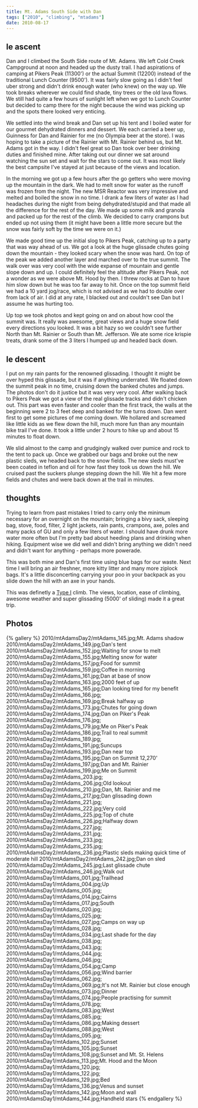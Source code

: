 ```yaml
---
title: Mt. Adams South Side with Dan
tags: ["2010", "climbing", "mtadams"]
date: 2010-08-17
---
```

## le ascent

Dan and I climbed the South Side route of Mt. Adams.  We left Cold Creek Campground at noon and headed up the dusty trail.  I had aspirations of camping at Pikers Peak (11300') or the actual Summit (12200) instead of the traditional Lunch Counter (9500').  It was fairly slow going as I didn't feel uber strong and didn't drink enough water (who knew) on the way up.  We took breaks wherever we could find shade, tiny trees or the old lava flows.  We still had quite a few hours of sunlight left when we got to Lunch Counter but decided to camp there for the night because the wind was picking up and the spots there looked very enticing.

We settled into the wind break and Dan set up his tent and I boiled water for our gourmet dehydrated dinners and dessert.  We each carried a beer up, Guinness for Dan and Rainier for me (no Olympia beer at the store).  I was hoping to take a picture of the Rainier with Mt. Rainier behind us, but Mt. Adams got in the way.  I didn't feel great so Dan took over beer drinking duties and finished mine.  After taking out our dinner we sat around watching the sun set and wait for the stars to come out.  It was most likely the best campsite I've stayed at just because of the views and location.

In the morning we got up a few hours after the go getters who were moving up the mountain in the dark.  We had to melt snow for water as the runoff was frozen from the night.  The new MSR Reactor was very impressive and melted and boiled the snow in no time.  I drank a few liters of water as I had headaches during the night from being dehydrated/stupid and that made all the difference for the rest of the day.  We made up some milk and granola and packed up for the rest of the climb.  We decided to carry crampons but ended up not using them (it might have been a little more secure but the snow was fairly soft by the time we were on it.)

We made good time up the initial slog to Pikers Peak, catching up to a party that was way ahead of us.  We got a look at the huge glissade chutes going down the mountain - they looked scary when the snow was hard.  On top of the peak we added another layer and marched over to the true summit.  The walk over was very cool with the wide expanse of mountain and gentle slope down and up.  I could definitely feel the altitude after Pikers Peak, not a wonder as we were above Mt. Hood by then.  I threw rocks at Dan to have him slow down but he was too far away to hit.  Once on the top summit field we had a 10 yard jog/race, which is not advised as we had to double over from lack of air.  I did at any rate, I blacked out and couldn't see Dan but I assume he was hurting too.

Up top we took photos and kept going on and on about how cool the summit was.  It really was awesome, great views and a huge snow field every directions you looked.  It was a bit hazy so we couldn't see further North than Mt. Rainier or South than Mt. Jefferson.  We ate some rice krispie treats, drank some of the 3 liters I humped up and headed back down.

## le descent

I put on my rain pants for the renowned glissading.  I thought it might be over hyped this glissade, but it was if anything underrated.  We floated down the summit peak in no time, cruising down the banked chutes and jumps.  The photos don't do it justice but it was very very cool.  After walking back to Pikers Peak we got a view of the real glissade tracks and didn't chicken out.  This part was even faster and cooler than the first track, the walls at the beginning were 2 to 3 feet deep and banked for the turns down.  Dan went first to get some pictures of me coming down.  We hollared and screamed like little kids as we flew down the hill, much more fun than any mountain bike trail I've done.  It took a little under 2 hours to hike up and about 15 minutes to float down.

We slid almost to the camp and grudgingly walked over pumice and rock to the tent to pack up.  Once we grabbed our bags and broke out the new plastic sleds, we headed back to the snow fields.  The new sleds must've been coated in teflon and oil for how fast they took us down the hill.  We cruised past the suckers plunge stepping down the hill.  We hit a few more fields and chutes and were back down at the trail in minutes.

## thoughts

Trying to learn from past mistakes I tried to carry only the minimum necessary for an overnight on the mountain; bringing a bivy sack, sleeping bag, stove, food, filter, 2 light jackets, rain pants, crampons, axe, poles and many packs of GU and only a few liters of water.  I should have drunk more water more often but I'm pretty bad about heeding plans and drinking when hiking.  Equipment wise we did well and didn't bring anything we didn't need and didn't want for anything - perhaps more powerade.

This was both mine and Dan's first time using blue bags for our waste.  Next time I will bring an air freshner, more kitty litter and many more ziplock bags.  It's a little disconcerting carrying your poo in your backpack as you slide down the hill with an axe in your hands.

This was definetly a <a href="http://kellycordes.wordpress.com/2009/11/02/the-fun-scale/">Type I</a> climb.  The views, location, ease of climbing, awesome weather and super glissading (5000' of sliding) made it a great trip.


## Photos

{% gallery %} 
2010/mtAdamsDay2/mtAdams_145.jpg;Mt. Adams shadow
2010/mtAdamsDay2/mtAdams_149.jpg;Dan's tent
2010/mtAdamsDay2/mtAdams_152.jpg;Waiting for snow to melt
2010/mtAdamsDay2/mtAdams_155.jpg;Melting snow for water
2010/mtAdamsDay2/mtAdams_157.jpg;Food for summit
2010/mtAdamsDay2/mtAdams_159.jpg;Coffee in morning
2010/mtAdamsDay2/mtAdams_161.jpg;Dan at base of snow
2010/mtAdamsDay2/mtAdams_163.jpg;2000 feet of up
2010/mtAdamsDay2/mtAdams_165.jpg;Dan looking tired for my benefit
2010/mtAdamsDay2/mtAdams_166.jpg;
2010/mtAdamsDay2/mtAdams_169.jpg;Break halfway up
2010/mtAdamsDay2/mtAdams_173.jpg;Chutes for going down
2010/mtAdamsDay2/mtAdams_174.jpg;Dan on Piker's Peak
2010/mtAdamsDay2/mtAdams_176.jpg;
2010/mtAdamsDay2/mtAdams_179.jpg;Me on Piker's Peak
2010/mtAdamsDay2/mtAdams_186.jpg;Trail to real summit
2010/mtAdamsDay2/mtAdams_189.jpg;
2010/mtAdamsDay2/mtAdams_191.jpg;Suncups
2010/mtAdamsDay2/mtAdams_193.jpg;Dan near top
2010/mtAdamsDay2/mtAdams_195.jpg;Dan on Summit 12,270'
2010/mtAdamsDay2/mtAdams_197.jpg;Dan and Mt. Rainier
2010/mtAdamsDay2/mtAdams_199.jpg;Me on Summit
2010/mtAdamsDay2/mtAdams_203.jpg;
2010/mtAdamsDay2/mtAdams_206.jpg;Old lookout
2010/mtAdamsDay2/mtAdams_210.jpg;Dan, Mt. Rainier and me
2010/mtAdamsDay2/mtAdams_217.jpg;Dan glissading down
2010/mtAdamsDay2/mtAdams_221.jpg;
2010/mtAdamsDay2/mtAdams_222.jpg;Very cold
2010/mtAdamsDay2/mtAdams_225.jpg;Top of chute
2010/mtAdamsDay2/mtAdams_226.jpg;Halfway down
2010/mtAdamsDay2/mtAdams_227.jpg;
2010/mtAdamsDay2/mtAdams_231.jpg;
2010/mtAdamsDay2/mtAdams_233.jpg;
2010/mtAdamsDay2/mtAdams_235.jpg;
2010/mtAdamsDay2/mtAdams_236.jpg;Plastic sleds making quick time of moderate hill
2010/mtAdamsDay2/mtAdams_242.jpg;Dan on sled
2010/mtAdamsDay2/mtAdams_245.jpg;Last glissade chute
2010/mtAdamsDay2/mtAdams_246.jpg;Walk out
2010/mtAdamsDay1/mtAdams_001.jpg;Trailhead
2010/mtAdamsDay1/mtAdams_004.jpg;Up
2010/mtAdamsDay1/mtAdams_005.jpg;
2010/mtAdamsDay1/mtAdams_014.jpg;Cairns
2010/mtAdamsDay1/mtAdams_017.jpg;South
2010/mtAdamsDay1/mtAdams_020.jpg;
2010/mtAdamsDay1/mtAdams_025.jpg;
2010/mtAdamsDay1/mtAdams_027.jpg;Camps on way up
2010/mtAdamsDay1/mtAdams_028.jpg;
2010/mtAdamsDay1/mtAdams_034.jpg;Last shade for the day
2010/mtAdamsDay1/mtAdams_038.jpg;
2010/mtAdamsDay1/mtAdams_043.jpg;
2010/mtAdamsDay1/mtAdams_044.jpg;
2010/mtAdamsDay1/mtAdams_046.jpg;
2010/mtAdamsDay1/mtAdams_054.jpg;Camp
2010/mtAdamsDay1/mtAdams_056.jpg;Wind barrier
2010/mtAdamsDay1/mtAdams_062.jpg;
2010/mtAdamsDay1/mtAdams_069.jpg;It's not Mt. Rainier but close enough
2010/mtAdamsDay1/mtAdams_073.jpg;Dinner
2010/mtAdamsDay1/mtAdams_074.jpg;People practising for summit
2010/mtAdamsDay1/mtAdams_078.jpg;
2010/mtAdamsDay1/mtAdams_083.jpg;West
2010/mtAdamsDay1/mtAdams_085.jpg;
2010/mtAdamsDay1/mtAdams_086.jpg;Making dessert
2010/mtAdamsDay1/mtAdams_088.jpg;West
2010/mtAdamsDay1/mtAdams_095.jpg;
2010/mtAdamsDay1/mtAdams_102.jpg;Sunset
2010/mtAdamsDay1/mtAdams_105.jpg;Sunset
2010/mtAdamsDay1/mtAdams_108.jpg;Sunset and Mt. St. Helens
2010/mtAdamsDay1/mtAdams_113.jpg;Mt. Hood and the Moon
2010/mtAdamsDay1/mtAdams_120.jpg;
2010/mtAdamsDay1/mtAdams_122.jpg;
2010/mtAdamsDay1/mtAdams_129.jpg;Bed
2010/mtAdamsDay1/mtAdams_136.jpg;Venus and sunset
2010/mtAdamsDay1/mtAdams_142.jpg;Moon and wall
2010/mtAdamsDay1/mtAdams_144.jpg;Handheld stars
{% endgallery %}


